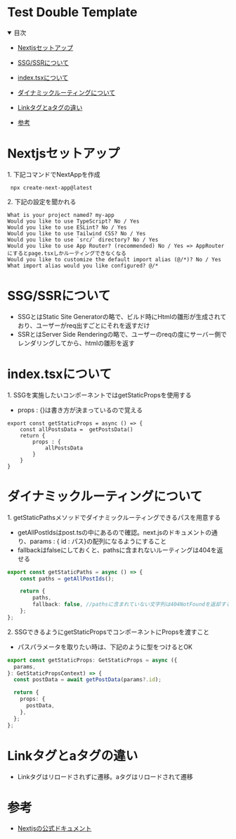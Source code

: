 # Test Double Template

<details open="open">
<summary>目次</summary>



- [Nextjsセットアップ](#Nextjsセットアップ)
- [SSG/SSRについて](#SSG/SSRについて)
- [index.tsxについて](#index.tsxについて)
- [ダイナミックルーティングについて](#ダイナミックルーティングについて)
- [Linkタグとaタグの違い](#Linkタグとaタグの違い)

- [参考](#参考)

</details>

# Nextjsセットアップ

<summary> 1. 下記コマンドでNextAppを作成</summary>


```zh
 npx create-next-app@latest
```

<summary> 2. 下記の設定を聞かれる</summary>

```zh
What is your project named? my-app
Would you like to use TypeScript? No / Yes
Would you like to use ESLint? No / Yes
Would you like to use Tailwind CSS? No / Yes
Would you like to use `src/` directory? No / Yes
Would you like to use App Router? (recommended) No / Yes => AppRouterにするとpage.tsxしかルーティングできなくなる
Would you like to customize the default import alias (@/*)? No / Yes
What import alias would you like configured? @/*
```

# SSG/SSRについて
- SSGとはStatic Site Generatorの略で、ビルド時にHtmlの雛形が生成されており、ユーザーがreq出すごとにそれを返すだけ
- SSRとはServer Side Renderingの略で、ユーザーのreqの度にサーバー側でレンダリングしてから、htmlの雛形を返す

# index.tsxについて


<summary> 1. SSGを実施したいコンポーネントではgetStaticPropsを使用する</summary>

- props : {}は書き方が決まっているので覚える

```tsx
export const getStaticProps = async () => {
    const allPostsData =  getPostsData()
    return {
        props : {
            allPostsData
        }
    }
}
```

# ダイナミックルーティングについて

<summary>1. getStaticPathsメソッドでダイナミックルーティングできるパスを用意する</summary>

- getAllPostIdsはpost.tsの中にあるので確認。next.jsのドキュメントの通り、params : { id : パス}の配列になるようにすること
- fallbackはfalseにしておくと、pathsに含まれないルーティングは404を返せる

```ts
export const getStaticPaths = async () => {
    const paths = getAllPostIds();

    return {
        paths,
        fallback: false, //pathsに含まれていない文字列は404NotFoundを返却する
    };
};
```

<summary>2. SSGできるようにgetStaticPropsでコンポーネントにPropsを渡すこと</summary>

- パスパラメータを取りたい時は、下記のように型をつけるとOK

```ts
export const getStaticProps: GetStaticProps = async ({
  params,
}: GetStaticPropsContext) => {
  const postData = await getPostData(params?.id);

  return {
    props: {
      postData,
    },
  };
};
```

# Linkタグとaタグの違い

- Linkタグはリロードされずに遷移。aタグはリロードされて遷移



# 参考
- [Nextjsの公式ドキュメント](https://nextjs.org/docs)
